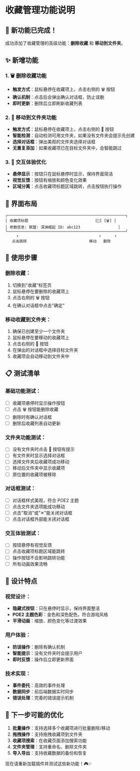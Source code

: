 # 收藏管理功能说明

## 🎉 新功能已完成！

成功添加了收藏管理的高级功能：**删除收藏** 和 **移动到文件夹**。

## ✨ **新增功能**

### 1. 🗑️ **删除收藏功能**

-   **触发方式**：鼠标悬停在收藏项上，点击右侧的 🗑️ 按钮
-   **确认机制**：点击后会弹出确认对话框，防止误删
-   **即时更新**：删除后立即刷新收藏列表

### 2. 📁 **移动到文件夹功能**

-   **触发方式**：鼠标悬停在收藏项上，点击右侧的 📁 按钮
-   **智能检测**：自动检测可用文件夹，如果没有文件夹会提示先创建
-   **选择对话框**：弹出美观的文件夹选择对话框
-   **无重复添加**：如果收藏项已在目标文件夹中，会智能跳过

### 3. 🎨 **交互体验优化**

-   **悬停显示**：按钮只在鼠标悬停时显示，保持界面简洁
-   **视觉反馈**：按钮有缩放和颜色变化效果
-   **区域分离**：点击收藏项标题区域跳转，点击按钮执行操作

## 🎯 **界面布局**

```
┌─────────────────────────────────────────────────────┐
│ 收藏项标题                              [📁] [🗑️] │
│ 参数信息: 联盟: 深渊崛起 ID: abc123                 │
└─────────────────────────────────────────────────────┘
     ↑                                    ↑      ↑
   点击跳转                            移动   删除
```

## 🔧 **使用步骤**

### 删除收藏：

1. 切换到"收藏"标签页
2. 鼠标悬停在要删除的收藏项上
3. 点击右侧的 🗑️ 按钮
4. 在确认对话框中点击"确定"

### 移动收藏到文件夹：

1. 确保已创建至少一个文件夹
2. 鼠标悬停在要移动的收藏项上
3. 点击右侧的 📁 按钮
4. 在弹出的对话框中选择目标文件夹
5. 收藏项会自动移动到文件夹中

## 📋 **测试清单**

### 基础功能测试：

-   [ ] 收藏项悬停时显示操作按钮
-   [ ] 点击 🗑️ 按钮能删除收藏
-   [ ] 删除时有确认对话框
-   [ ] 删除后收藏列表自动更新

### 文件夹功能测试：

-   [ ] 没有文件夹时点击 📁 按钮有提示
-   [ ] 有文件夹时显示选择对话框
-   [ ] 选择文件夹后收藏项成功移动
-   [ ] 移动后文件夹中显示收藏项
-   [ ] 原位置的收藏项被移除

### 对话框测试：

-   [ ] 对话框样式美观，符合 POE2 主题
-   [ ] 点击文件夹选项能成功移动
-   [ ] 点击"取消"或"✕"能关闭对话框
-   [ ] 点击对话框外部能关闭对话框

### 交互体验测试：

-   [ ] 按钮悬停有视觉反馈
-   [ ] 点击收藏项标题区域能跳转
-   [ ] 操作按钮不会影响跳转功能
-   [ ] 所有动画效果流畅

## 🎨 **设计特点**

### 视觉设计：

-   **隐藏式按钮**：只在悬停时显示，保持界面整洁
-   **POE2 主题色彩**：金色和深色配色，符合游戏风格
-   **平滑动画**：缩放、颜色变化等过渡效果

### 用户体验：

-   **防误操作**：删除有确认机制
-   **智能提示**：没有文件夹时会提示用户
-   **即时反馈**：操作后立即更新界面

### 技术实现：

-   **事件委托**：高效的事件处理
-   **数据同步**：前后端数据实时同步
-   **错误处理**：完善的错误提示机制

## 🚀 **下一步可能的优化**

1. **批量操作**：支持选择多个收藏项进行批量删除/移动
2. **拖拽操作**：支持拖拽收藏项到文件夹
3. **收藏项搜索**：在收藏页面添加搜索功能
4. **文件夹管理**：支持重命名、删除文件夹
5. **导入导出**：支持收藏数据的备份和恢复

现在请重新加载插件并测试这些新功能！🎮✨
